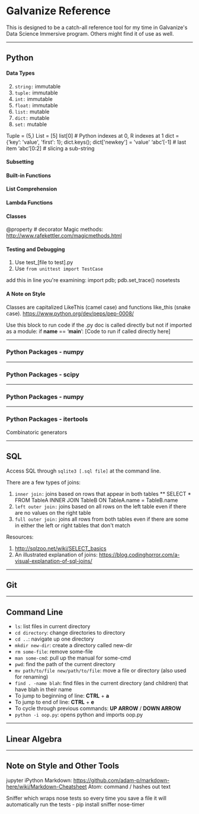 # Galvanize Reference #

This is designed to be a catch-all reference tool for my time in Galvanize's Data Science Immersive program.  Others might find it of use as well.

---

## Python ##

#### Data Types ####

2. `string:` immutable
2. `tuple:` immutable
3. `int:` immutable
4. `float:` immutable
1. `list:` mutable
6. `dict:` mutable
5. `set:` mutable

Tuple = (5,)
List = [5]
list[0] # Python indexes at 0, R indexes at 1
dict = {‘key’: 'value', 'first': 1}; dict.keys(); dict['newkey'] = 'value'
‘abc’[-1] # last item
‘abc’[0:2] # slicing a sub-string

#### Subsetting ####

#### Built-in Functions ####

#### List Comprehension ####

#### Lambda Functions ####

#### Classes ####

@property # decorator
Magic methods: http://www.rafekettler.com/magicmethods.html

#### Testing and Debugging ####
1. Use test_[file to test].py
2. Use `from unittest import TestCase`

add this in line you're examining: import pdb; pdb.set_trace()
nosetests

#### A Note on Style ####

Classes are capitalized LikeThis (camel case) and functions like_this (snake case).
https://www.python.org/dev/peps/pep-0008/

Use this block to run code if the .py doc is called directly but not if imported as a module:
  if __name__ == ‘__main__’:
    [Code to run if called directly here]

---

### Python Packages - numpy ###

---

### Python Packages - scipy ###

---

### Python Packages - numpy ###

---

### Python Packages - itertools ###

Combinatoric generators

---

## SQL ##

Access SQL through `sqlite3 [.sql file]` at the command line.


There are a few types of joins:

1. `inner join:` joins based on rows that appear in both tables
** SELECT * FROM TableA INNER JOIN TableB ON TableA.name = TableB.name
2. `left outer join:` joins based on all rows on the left table even if there are no values on the right table
3. `full outer join:` joins all rows from both tables even if there are some in either the left or right tables that don't match

Resources:
1. http://sqlzoo.net/wiki/SELECT_basics
2. An illustrated explanation of joins: https://blog.codinghorror.com/a-visual-explanation-of-sql-joins/

---

## Git ##

---

## Command Line ##

* `ls`: list files in current directory
* `cd directory`: change directories to directory
* `cd ..`: navigate up one directory
* `mkdir new-dir`: create a directory called new-dir
* `rm some-file`: remove some-file
* `man some-cmd`: pull up the manual for some-cmd
* `pwd`: find the path of the current directory
* `mv path/to/file new/path/to/file`: move a file or directory (also used for renaming)
* `find . -name blah`: find files in the current directory (and children) that have blah in their name
* To jump to beginning of line: __CTRL__ + __a__
* To jump to end of line: __CTRL__ + __e__
* To cycle through previous commands: __UP ARROW__ / __DOWN ARROW__
* `python -i oop.py`: opens python and imports oop.py

---

## Linear Algebra ##

---

## Note on Style and Other Tools ##


jupyter
iPython
Markdown: https://github.com/adam-p/markdown-here/wiki/Markdown-Cheatsheet
Atom: command / hashes out text

Sniffer which wraps nose tests so every time you save a file it will automatically run the tests - pip install sniffer nose-timer
